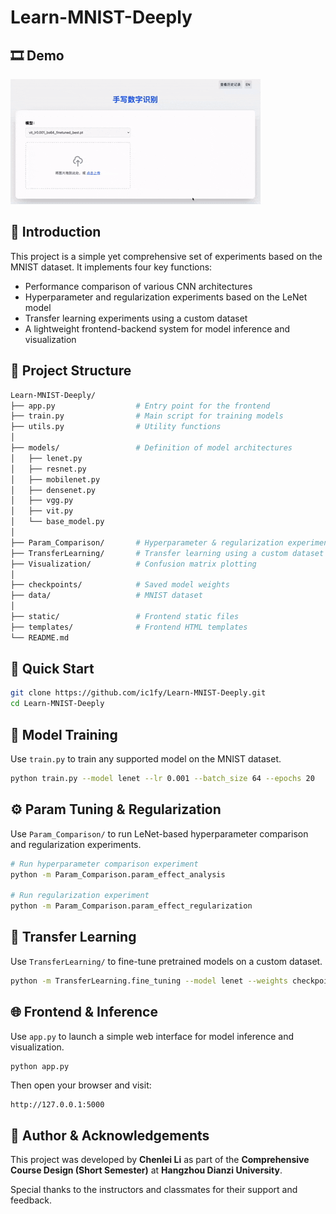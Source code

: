 # Learn-MNIST-Deeply

## 🎞️ Demo

![Demo](assets/demo.gif)

## 📖 Introduction

This project is a simple yet comprehensive set of experiments based on the MNIST dataset. It implements four key functions:

- Performance comparison of various CNN architectures
- Hyperparameter and regularization experiments based on the LeNet model
- Transfer learning experiments using a custom dataset
- A lightweight frontend-backend system for model inference and visualization

## 📁 Project Structure

```bash
Learn-MNIST-Deeply/
├── app.py                  # Entry point for the frontend 
├── train.py                # Main script for training models
├── utils.py                # Utility functions
│
├── models/                 # Definition of model architectures
│   ├── lenet.py
│   ├── resnet.py
│   ├── mobilenet.py
│   ├── densenet.py
│   ├── vgg.py
│   ├── vit.py
│   └── base_model.py
│
├── Param_Comparison/       # Hyperparameter & regularization experiments
├── TransferLearning/       # Transfer learning using a custom dataset
├── Visualization/          # Confusion matrix plotting
│
├── checkpoints/            # Saved model weights
├── data/                   # MNIST dataset
│
├── static/                 # Frontend static files
├── templates/              # Frontend HTML templates
└── README.md
```

## 🚀 Quick Start

```bash
git clone https://github.com/ic1fy/Learn-MNIST-Deeply.git
cd Learn-MNIST-Deeply
```

## 🧠 Model Training

Use `train.py` to train any supported model on the MNIST dataset.

```bash
python train.py --model lenet --lr 0.001 --batch_size 64 --epochs 20
```

## ⚙️ Param Tuning & Regularization

Use `Param_Comparison/` to run LeNet-based hyperparameter comparison and regularization experiments.

```bash
# Run hyperparameter comparison experiment
python -m Param_Comparison.param_effect_analysis

# Run regularization experiment
python -m Param_Comparison.param_effect_regularization
```

## 🔁 Transfer Learning

Use `TransferLearning/` to fine-tune pretrained models on a custom dataset.

```bash
python -m TransferLearning.fine_tuning --model lenet --weights checkpoints/lenet_lr0.001_bs64.pt
```

## 🌐 Frontend & Inference

Use `app.py` to launch a simple web interface for model inference and visualization.

```bash
python app.py
```

Then open your browser and visit:

```
http://127.0.0.1:5000
```

## 🙋 Author & Acknowledgements

This project was developed by **Chenlei Li**
as part of the **Comprehensive Course Design (Short Semester)** at **Hangzhou Dianzi University**.

Special thanks to the instructors and classmates for their support and feedback.
